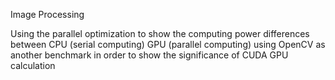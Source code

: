 Image Processing

Using the parallel optimization to show the computing power differences between 
CPU (serial computing) GPU (parallel computing)
using OpenCV as another benchmark in order to show the significance of CUDA GPU calculation

